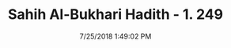 ---
title        : "Sahih Al-Bukhari Hadith - 1. 249"
date         : 7/25/2018 1:49:02 PM
draft        : false
type         : "hadith"
layout       : "hadith"
BookCode     : "SHB"
VolumeNumber : "1"
HadithNumber : "249"
categories  :  ["Ghusl-Performing ablution before taking a bath"]
tags  :  ["Maimuna"]
---